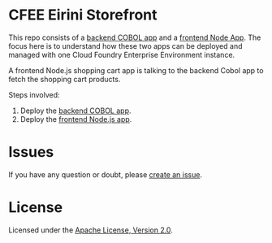# CFEE Eirini Storefront


This repo consists of a [backend COBOL app](https://github.com/IBM-Cloud/cfee-eirini-storefront/tree/master/backend) and a [frontend Node App](https://github.com/IBM-Cloud/cfee-eirini-storefront/tree/master/frontend). The focus here is to understand how these two apps can be deployed and managed with one Cloud Foundry Enterprise Environment instance.

A frontend Node.js shopping cart app is talking to the backend Cobol app to fetch the shopping cart products.

Steps involved:

1. Deploy the [backend COBOL app](https://github.com/IBM-Cloud/cfee-eirini-storefront/tree/master/backend).
1. Deploy the [frontend Node.js app](https://github.com/IBM-Cloud/cfee-eirini-storefront/tree/master/frontend).

# Issues

If you have any question or doubt, please [create an issue](https://github.com/IBM-Cloud/cfee-eirini-storefront/issues).


# License

Licensed under the [Apache License, Version 2.0](http://www.apache.org/licenses/LICENSE-2.0).